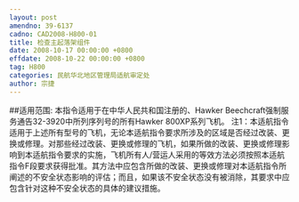```yaml
---
layout: post
amendno: 39-6137
cadno: CAD2008-H800-01
title: 检查主起落架组件
date: 2008-10-17 00:00:00 +0800
effdate: 2008-10-22 00:00:00 +0800
tag: H800
categories: 民航华北地区管理局适航审定处
author: 宗捷
---
```


##适用范围:
本指令适用于在中华人民共和国注册的、Hawker Beechcraft强制服务通告32-3920中所列序列号的所有Hawker 800XP系列飞机。
注1：本适航指令适用于上述所有型号的飞机，无论本适航指令要求所涉及的区域是否经过改装、更换或修理。对那些经过改装、更换或修理的飞机，如果所做的改装、更换或修理影响到本适航指令要求的实施，飞机所有人/营运人采用的等效方法必须按照本适航指令F段要求获得批准。其方法中应包含所做的改装、更换或修理对本适航指令所阐述的不安全状态影响的评估；而且，如果该不安全状态没有被消除，其要求中应包含针对这种不安全状态的具体的建议措施。

